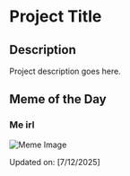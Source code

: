 # Project Title

## Description

Project description goes here.

## Meme of the Day

### Me irl
![Meme Image](https://i.redd.it/2cd6z2gj4acf1.png)

Updated on: [7/12/2025]